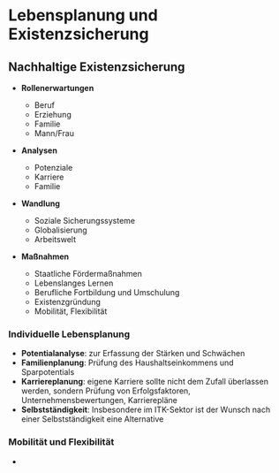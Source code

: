 # Lebensplanung und Existenzsicherung

## Nachhaltige Existenzsicherung

- **Rollenerwartungen**
  - Beruf
  - Erziehung
  - Familie
  - Mann/Frau

- **Analysen**
  - Potenziale
  - Karriere
  - Familie

- **Wandlung**
  - Soziale Sicherungssysteme
  - Globalisierung
  - Arbeitswelt

- **Maßnahmen**
  - Staatliche Fördermaßnahmen
  - Lebenslanges Lernen
  - Berufliche Fortbildung und Umschulung
  - Existenzgründung
  - Mobilität, Flexibilität
 

### Individuelle Lebensplanung

- **Potentialanalyse**: zur Erfassung der Stärken und Schwächen
- **Familienplanung**: Prüfung des Haushaltseinkommens und Sparpotentials
- **Karriereplanung**: eigene Karriere sollte nicht dem Zufall überlassen werden, sondern Prüfung von Erfolgsfaktoren, Unternehmensbewertungen, Karrierepläne
- **Selbstständigkeit**: Insbesondere im ITK-Sektor ist der Wunsch nach einer Selbstständigkeit eine Alternative

### Mobilität und Flexibilität
- 
